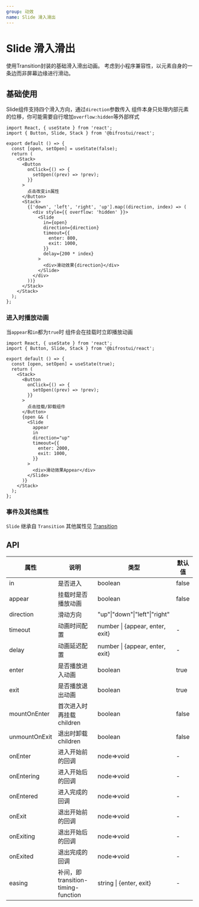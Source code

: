 ```yaml
---
group: 动效
name: Slide 滑入滑出
---
```


# Slide 滑入滑出

使用Transition封装的基础滑入滑出动画。
考虑到小程序兼容性，以元素自身的一条边而非屏幕边缘进行滑动。

## 基础使用

Slide组件支持四个滑入方向，通过`direction`参数传入
组件本身只处理内部元素的位移，你可能需要自行增加`overflow:hidden`等外部样式

```tsx
import React, { useState } from 'react';
import { Button, Slide, Stack } from '@bifrostui/react';

export default () => {
  const [open, setOpen] = useState(false);
  return (
    <Stack>
      <Button
        onClick={() => {
          setOpen((prev) => !prev);
        }}
      >
        点击改变in属性
      </Button>
      <Stack>
        {['down', 'left', 'right', 'up'].map((direction, index) => (
          <div style={{ overflow: 'hidden' }}>
            <Slide
              in={open}
              direction={direction}
              timeout={{
                enter: 800,
                exit: 1000,
              }}
              delay={200 * index}
            >
              <div>滑动效果{direction}</div>
            </Slide>
          </div>
        ))}
      </Stack>
    </Stack>
  );
};
```

### 进入时播放动画

当`appear`和`in`都为`true`时
组件会在挂载时立即播放动画

```tsx
import React, { useState } from 'react';
import { Button, Slide, Stack } from '@bifrostui/react';

export default () => {
  const [open, setOpen] = useState(true);
  return (
    <Stack>
      <Button
        onClick={() => {
          setOpen((prev) => !prev);
        }}
      >
        点击挂载/卸载组件
      </Button>
      {open && (
        <Slide
          appear
          in
          direction="up"
          timeout={{
            enter: 2000,
            exit: 1000,
          }}
        >
          <div>滑动效果Appear</div>
        </Slide>
      )}
    </Stack>
  );
};
```

### 事件及其他属性

`Slide` 继承自 `Transition` 其他属性见 [Transition](/cores/transition)

## API

| 属性          | 说明                               | 类型                            | 默认值 |
| ------------- | ---------------------------------- | ------------------------------- | ------ |
| in            | 是否进入                           | boolean                         | false  |
| appear        | 挂载时是否播放动画                 | boolean                         | false  |
| direction     | 滑动方向                           | "up"\|"down"\|"left"\|"right"   |        |
| timeout       | 动画时间配置                       | number \| {appear, enter, exit} | -      |
| delay         | 动画延迟配置                       | number \| {appear, enter, exit} | -      |
| enter         | 是否播放进入动画                   | boolean                         | true   |
| exit          | 是否播放退出动画                   | boolean                         | true   |
| mountOnEnter  | 首次进入时再挂载children           | boolean                         | false  |
| unmountOnExit | 退出时卸载children                 | boolean                         | false  |
| onEnter       | 进入开始前的回调                   | node=>void                      | -      |
| onEntering    | 进入开始后的回调                   | node=>void                      | -      |
| onEntered     | 进入完成的回调                     | node=>void                      | -      |
| onExit        | 退出开始前的回调                   | node=>void                      | -      |
| onExiting     | 退出开始后的回调                   | node=>void                      | -      |
| onExited      | 退出完成的回调                     | node=>void                      | -      |
| easing        | 补间，即transition-timing-function | string \| {enter, exit}         | -      |
